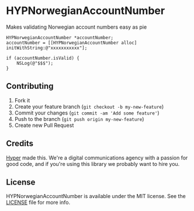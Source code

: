 HYPNorwegianAccountNumber
=========================

Makes validating Norwegian account numbers easy as pie

``` objc
HYPNorwegianAccountNumber *accountNumber;
accountNumber = [[HYPNorwegianAccountNumber alloc] initWithString:@"xxxxxxxxxxx"];

if (accountNumber.isValid) {
    NSLog(@"$$$");
}

```

## Contributing

1. Fork it
2. Create your feature branch (`git checkout -b my-new-feature`)
3. Commit your changes (`git commit -am 'Add some feature'`)
4. Push to the branch (`git push origin my-new-feature`)
5. Create new Pull Request

## Credits

[Hyper](http://hyper.no) made this. We're a digital communications agency with a passion for good code,
and if you're using this library we probably want to hire you.

## License

HYPNorwegianAccountNumber is available under the MIT license. See the [LICENSE](https://raw.githubusercontent.com/hyperoslo/HYPNorwegianSSN/develop/LICENSE.md) file for more info.

